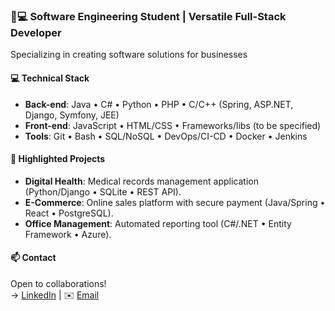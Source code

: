 ### 👨💻 Software Engineering Student | Versatile Full-Stack Developer  
Specializing in creating software solutions for businesses  

#### 💻 Technical Stack  
- **Back-end**: Java • C# • Python • PHP • C/C++ (Spring, ASP.NET, Django, Symfony, JEE)  
- **Front-end**: JavaScript • HTML/CSS • Frameworks/libs (to be specified)  
- **Tools**: Git • Bash • SQL/NoSQL • DevOps/CI-CD • Docker • Jenkins  

#### 🚀 Highlighted Projects  
- **Digital Health**: Medical records management application (Python/Django • SQLite • REST API).  
- **E-Commerce**: Online sales platform with secure payment (Java/Spring • React • PostgreSQL).  
- **Office Management**: Automated reporting tool (C#/.NET • Entity Framework • Azure).  

#### 📫 Contact  
Open to collaborations!  
→  [LinkedIn](https://www.linkedin.com/in/iliasbenkamoun/) | ✉️ [Email](mailto:benkamounilias@gmail.com)  
